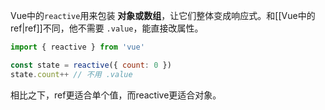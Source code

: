 Vue中的`reactive`用来包装 **对象或数组**，让它们整体变成响应式。和[[Vue中的ref|ref]]不同，他不需要 `.value`，能直接改属性。

```js
import { reactive } from 'vue'

const state = reactive({ count: 0 })
state.count++ // 不用 .value
```

相比之下，ref更适合单个值，而reactive更适合对象。
